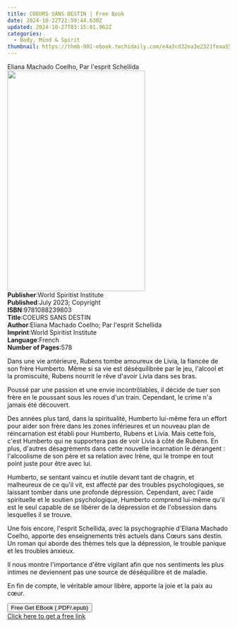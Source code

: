 ```yaml
---
title: COEURS SANS DESTIN | Free Book
date: 2024-10-22T22:59:44.630Z
updated: 2024-10-27T03:15:01.962Z
categories:
  - Body, Mind & Spirit
thumbnail: https://thmb-001-ebook.techidaily.com/e4a3cd32ea3e2321feaa55d50d7fd574577249142d9a193a05b790a6ce0d645f.jpg
---
```

<main id="book-container">
  <div class="flex flex-col">
    <div class="book-brief flex-1 py-6 px-4 sm:p-6 md:py-10 md:px-8">
      <!-- brief-->
      <div class="book-brief-main">
        Eliana Machado Coelho, Par l'esprit Schellida
      </div>
    </div>
    <div
      class="book-meta-info flex-1 grid gap-4 col-start-1 col-end-3 row-start-1 sm:mb-6 sm:grid-cols-4 lg:gap-6 lg:col-start-2 lg:row-end-6 lg:row-span-6 lg:mb-0"
    >
      <div
        class="book-meta-info-left place-content-center mt-4 p-4 text-sm leading-6 col-start-2 col-span-2 dark:text-slate-400"
      >
        <img
          class="w-full h-500 object-cover rounded-lg sm:h-255 sm:col-span-2 lg:col-span-full"
          src="https://img-001-ebook.techidaily.com/70a52a73c15be6cc1dc264bca6fef4ef8771ecf0ef764b70cae00ec019071efc.jpg"
          alt=""
          width="312"
          height="500"
        />
      </div>
      <div
        class="book-meta-info-right mt-2 col-start-1 row-start-2 col-span-3 self-center"
      >
        <!-- meta data  -->
        <div class="flex flex-col px-4 md:px-8">
          <div class="flex-1">
            <strong>Publisher</strong>:<span class="px-2"
              >World Spiritist Institute</span
            >
          </div>
          <div class="flex-1">
            <strong>Published</strong>:<span class="px-2"
              >July 2023; Copyright</span
            >
          </div>
          <div class="flex-1">
            <strong>ISBN</strong>:<span class="px-2">9781088239803</span>
          </div>
          <div class="flex-1">
            <strong>Title</strong>:<span class="px-2">COEURS SANS DESTIN</span>
          </div>
          <div class="flex-1">
            <strong>Author</strong>:<span class="px-2"
              >Eliana Machado Coelho; Par l&#39;esprit Schellida</span
            >
          </div>
          <div class="flex-1">
            <strong>Imprint</strong>:<span class="px-2"
              >World Spiritist Institute</span
            >
          </div>
          <div class="flex-1">
            <strong>Language</strong>:<span class="px-2">French</span>
          </div>
          <div class="flex-1">
            <strong>Number of Pages</strong>:<span class="px-2">578</span>
          </div>
        </div>
      </div>
    </div>
    <div class="book-description flex-1 py-6 px-4 sm:p-6 md:py-10 md:px-8">
      <div class="book-description-main">
        <div accordion-content="" id="description">
          <p>
            <span style="color: rgb(15, 17, 17)"
              >Dans une vie antérieure, Rubens tombe amoureux de Livia, la
              fiancée de son frère Humberto. Même si sa vie est déséquilibrée
              par le jeu, l'alcool et la promiscuité, Rubens nourrit le rêve
              d'avoir Livia dans ses bras.</span
            >
          </p>
          <p>
            <span style="color: rgb(15, 17, 17)"
              >Poussé par une passion et une envie incontrôlables, il décide de
              tuer son frère en le poussant sous les roues d'un train.
              Cependant, le crime n'a jamais été découvert.</span
            >
          </p>
          <p>
            <span style="color: rgb(15, 17, 17)"
              >Des années plus tard, dans la spiritualité, Humberto lui-même
              fera un effort pour aider son frère dans les zones inférieures et
              un nouveau plan de réincarnation est établi pour Humberto, Rubens
              et Livia. Mais cette fois, c'est Humberto qui ne supportera pas de
              voir Livia à côté de Rubens. En plus, d'autres désagréments dans
              cette nouvelle incarnation le dérangent : l'alcoolisme de son père
              et sa relation avec Irène, qui le trompe en tout point juste pour
              être avec lui.</span
            >
          </p>
          <p>
            <span style="color: rgb(15, 17, 17)"
              >Humberto, se sentant vaincu et inutile devant tant de chagrin, et
              malheureux de ce qu'il vit, est affecté par des troubles
              psychologiques, se laissant tomber dans une profonde dépression.
              Cependant, avec l'aide spirituelle et le soutien psychologique,
              Humberto comprend lui-même qu'il est le seul capable de se libérer
              de la dépression et de l'obsession dans lesquelles il se
              trouve.</span
            >
          </p>
          <p>
            <span style="color: rgb(15, 17, 17)"
              >Une fois encore, l'esprit Schellida, avec la psychographie
              d'Eliana Machado Coelho, apporte des enseignements très actuels
              dans Cœurs sans destin. Un roman qui aborde des thèmes tels que la
              dépression, le trouble panique et les troubles anxieux.</span
            >
          </p>
          <p>
            <span style="color: rgb(15, 17, 17)"
              >Il nous montre l'importance d'être vigilant afin que nos
              sentiments les plus intimes ne deviennent pas une source de
              déséquilibre et de maladie.</span
            >
          </p>
          <p>
            <span style="color: rgb(15, 17, 17)"
              >En fin de compte, le véritable amour libère, apporte la joie et
              la paix au cœur.</span
            >
          </p>
        </div>
        <div class="accordion-fader"></div>
      </div>
    </div>
    <div class="book-excerpts flex-1 py-6 px-4 sm:p-6 md:py-10 md:px-8"></div>
    <div
      class="book-about-author flex-1 py-6 px-4 sm:p-6 md:py-10 md:px-8"
    ></div>
    <div class="book-free-get flex-1 py-6 px-4 sm:p-6 md:py-10 md:px-8">
      <button
        id="btn-free-get"
        class="bg-blue-500 hover:bg-blue-700 text-white font-bold py-2 px-4 rounded"
      >
        Free Get EBook (.PDF/.epub)
      </button>
      <div id="countdown-display" class="px-2 text-lg mt-2"></div>
      <a
        id="free-link"
        class="hidden bg-blue-500 hover:bg-blue-700 text-white font-bold py-2 px-4 rounded"
        href="https://www.ebooks.com/en-us/book/210966357/coeurs-sans-destin/eliana-machado-coelho/"
        target="_blank"
        >Click here to get a free link</a
      >
    </div>
    <script>
      let countdownTime = 0;
      let countdownInterval = null;
      document
        .getElementById('btn-free-get')
        .addEventListener('click', startCountdown);
      function startCountdown() {
        countdownTime = new Date().getTime() + 60000 * 3;
        countdownInterval = setInterval(updateCountdown, 1000);
        document.getElementById('btn-free-get').disabled = true;
        document
          .getElementById('btn-free-get')
          .classList.add('bg-gray-500', 'cursor-not-allowed');
      }
      function updateCountdown() {
        let currentTime = new Date().getTime();
        let timeLeft = countdownTime - currentTime;
        let secondsLeft = Math.floor(timeLeft / 1000);
        document.getElementById('countdown-display').innerHTML =
          `Remaining time: ${secondsLeft} seconds.`;
        if (secondsLeft <= 0) {
          clearInterval(countdownInterval);
          document.getElementById('btn-free-get').classList.add('hidden');
          document.getElementById('free-link').classList.remove('hidden');
          document.getElementById('countdown-display').innerHTML = '';
        }
      }
    </script>
  </div>
</main>

<ins class="adsbygoogle"
      style="display:block"
      data-ad-client="ca-pub-7571918770474297"
      data-ad-slot="8358498916"
      data-ad-format="auto"
      data-full-width-responsive="true"></ins>
    